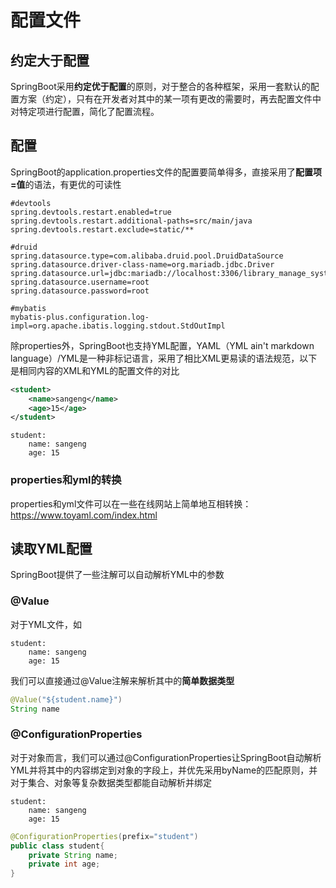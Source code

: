 # 配置文件
## 约定大于配置
SpringBoot采用**约定优于配置**的原则，对于整合的各种框架，采用一套默认的配置方案（约定），只有在开发者对其中的某一项有更改的需要时，再去配置文件中对特定项进行配置，简化了配置流程。

## 配置
SpringBoot的application.properties文件的配置要简单得多，直接采用了**配置项=值**的语法，有更优的可读性
```
#devtools
spring.devtools.restart.enabled=true
spring.devtools.restart.additional-paths=src/main/java
spring.devtools.restart.exclude=static/**

#druid
spring.datasource.type=com.alibaba.druid.pool.DruidDataSource
spring.datasource.driver-class-name=org.mariadb.jdbc.Driver
spring.datasource.url=jdbc:mariadb://localhost:3306/library_manage_system
spring.datasource.username=root
spring.datasource.password=root

#mybatis
mybatis-plus.configuration.log-impl=org.apache.ibatis.logging.stdout.StdOutImpl
```

除properties外，SpringBoot也支持YML配置，YAML（YML ain't markdown language）/YML是一种非标记语言，采用了相比XML更易读的语法规范，以下是相同内容的XML和YML的配置文件的对比
```XML
<student>
    <name>sangeng</name>
    <age>15</age>
</student>
```
```
student:
    name: sangeng
    age: 15
```

### properties和yml的转换
properties和yml文件可以在一些在线网站上简单地互相转换：https://www.toyaml.com/index.html


## 读取YML配置
SpringBoot提供了一些注解可以自动解析YML中的参数

### @Value
对于YML文件，如
```
student:
    name: sangeng
    age: 15
```

我们可以直接通过@Value注解来解析其中的**简单数据类型**
```Java
@Value("${student.name}")
String name
```

### @ConfigurationProperties
对于对象而言，我们可以通过@ConfigurationProperties让SpringBoot自动解析YML并将其中的内容绑定到对象的字段上，并优先采用byName的匹配原则，并对于集合、对象等复杂数据类型都能自动解析并绑定
```
student:
    name: sangeng
    age: 15
```
```Java
@ConfigurationProperties(prefix="student")
public class student{
    private String name;
    private int age;
}
```